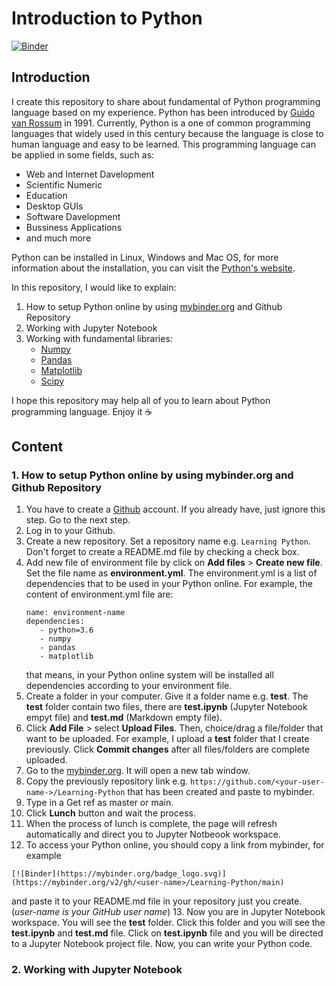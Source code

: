 # Introduction to Python
[![Binder](https://mybinder.org/badge_logo.svg)](https://mybinder.org/v2/gh/auliakhalqillah/Introduction-to-Python/main)

## Introduction
I create this repository to share about fundamental of Python programming language based on my experience. Python has been introduced by [Guido van Rossum](https://en.wikipedia.org/wiki/Guido_van_Rossum) in 1991. Currently, Python is a one of common programming languages that widely used in this century because the language is close to human language and easy to be learned. This programming language can be applied in some fields, such as:

- Web and Internet Davelopment
- Scientific Numeric
- Education
- Desktop GUIs
- Software Davelopment
- Bussiness Applications
- and much more

Python can be installed in Linux, Windows and Mac OS, for more information about the installation, you can visit the [Python's website](https://www.python.org/downloads/).

In this repository, I would like to explain:

1. How to setup Python online by using [mybinder.org](https://mybinder.org/) and Github Repository
2. Working with Jupyter Notebook
3. Working with fundamental libraries:
   - [Numpy](https://numpy.org/)
   - [Pandas](https://pandas.pydata.org/)
   - [Matplotlib](https://matplotlib.org/)
   - [Scipy](https://www.scipy.org/)

I hope this repository may help all of you to learn about Python programming language. Enjoy it :coffee:

## Content
### 1. How to setup Python online by using mybinder.org and Github Repository

1. You have to create a [Github](https://github.com/) account. If you already have, just ignore this step. Go to the next step.
2. Log in to your Github.
3. Create a new repository. Set a repository name e.g. `Learning Python`. Don't forget to create a README.md file by checking a check box.
4. Add new file of environment file by click on **Add files** > **Create new file**. Set the file name as **environment.yml**. The environment.yml is a list of dependencies that to be used in your Python online. For example, the content of environment.yml file are:
   ```
   name: environment-name
   dependencies:
      - python=3.6
      - numpy
      - pandas
      - matplotlib
   ```
   that means, in your Python online system will be installed all dependencies according to your environment file.
5. Create a folder in your computer. Give it a folder name e.g. **test**. The **test** folder contain two files, there are **test.ipynb** (Jupyter Notebook empyt file) and **test.md** (Markdown empty file).
6. Click **Add File** > select **Upload Files**. Then, choice/drag a file/folder that want to be uploaded. For example, I upload a **test** folder that I create previously. Click **Commit changes** after all files/folders are complete uploaded.
7. Go to the [mybinder.org](https://mybinder.org/). It will open a new tab window.
8. Copy the previously repository link e.g. `https://github.com/<your-user-name->/Learning-Python` that has been created and paste to mybinder.
9. Type in a Get ref as master or main.
10. Click **Lunch** button and wait the process.
11. When the process of lunch is complete, the page will refresh automatically and direct you to Jupyter Notbeook workspace.
12. To access your Python online, you should copy a link from mybinder, for example 
   ```
   [![Binder](https://mybinder.org/badge_logo.svg)](https://mybinder.org/v2/gh/<user-name>/Learning-Python/main)
   ```
   and paste it to your README.md file in your repository just you create. (*user-name is your GitHub user name*)
 13. Now you are in Jupyter Notebook workspace. You will see the **test** folder. Click this folder and you will see the **test.ipynb** and **test.md** file. Click on **test.ipynb** file and you will be directed to a Jupyter Notebook project file. Now, you can write your Python code.

### 2. Working with Jupyter Notebook
   
   
   
   
  

   
   
 


